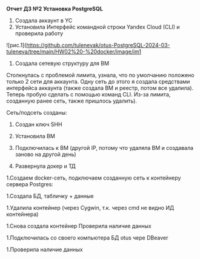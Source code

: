 **Отчет ДЗ №2 Установка PostgreSQL**  
  

1.	Создала аккаунт в YC
1.	Установила Интерфейс командной строки Yandex Cloud (CLI) и проверила работу

![рис.1](https://github.com/tulenevak/otus-PostgreSQL-2024-03-tuleneva/tree/main/HW02%20-%20docker/image/im1


1.	Создала сетевую структуру для ВМ 

Столкнулась с проблемой лимита, узнала, что по умолчанию положено только 2 сети для аккаунта. Одну сеть до этого я создала средствами интерфейса аккаунта (также создала ВМ и реестр, потом все удалила). Теперь пробую сделать с помощью команд CLI. Из-за лимита, созданную ранее сеть, также пришлось удалить).
 

Сеть/подсеть созданы:
 

1.	Создан ключ SHH
 

1.	Установила ВМ
 

1.	Подключилась к ВМ (другой IP, потому что удаляла ВМ и создавала заново на другой день)
 

1.	Развернула докер и ТД
 
1.Создаем docker-сеть, подключаем созданную сеть к контейнеру сервера Postgres:

 

1.Создала БД, табличку + данные
 
1.Удалила контейнер (через Cygwin, т.к. через cmd не видно ИД контейнера)
 
1.Снова создала контейнер
Проверила наличие данных
 
1.Подключилась со своего компьютера  БД otus чере DBeaver
 

1.Проверила наличие данных
 

